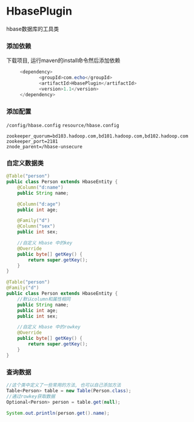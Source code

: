 # HbasePlugin
hbase数据库的工具类

### 添加依赖
下载项目, 运行maven的install命令然后添加依赖
```Java
     <dependency>
            <groupId>com.echo</groupId>
            <artifactId>HbasePlugin</artifactId>
            <version>1.1</version>
     </dependency>
```

### 添加配置
`/config/hbase.config` `resource/hbase.config`
```
zookeeper_quorum=bd103.hadoop.com,bd101.hadoop.com,bd102.hadoop.com
zookeeper_port=2181
znode_parent=/hbase-unsecure

```


### 自定义数据类
```Java
@Table("person")
public class Person extends HbaseEntity {
    @Column("d:name")
    public String name;

    @Column("d:age")
    public int age;

    @Family("d")
    @Column("sex")
    public int sex;

    //自定义 Hbase 中的key
    @Override
    public byte[] getKey() {
        return super.getKey();
    }
}
```
```Java
@Table("person")
@Family("d")
public class Person extends HbaseEntity {
    //默认column和属性相同
    public String name;
    public int age;
    public int sex;

    //自定义 Hbase 中的rowkey
    @Override
    public byte[] getKey() {
        return super.getKey();
    }
}
```

### 查询数据
```Java
//这个类中定义了一些常用的方法, 也可以自己添加方法
Table<Person> table = new Table(Person.class);
//通过rowkey获取数据
Optional<Person> person = table.get(null);

System.out.println(person.get().name);
```

